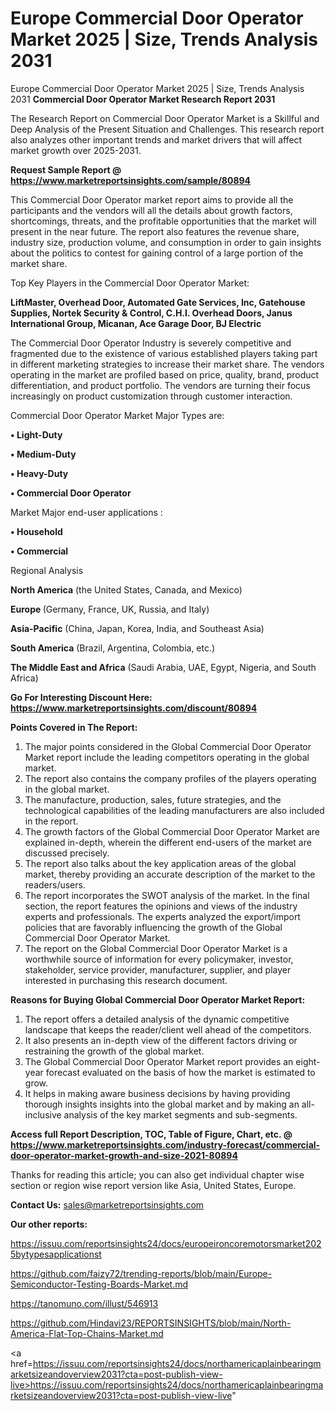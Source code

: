 # Europe Commercial Door Operator Market 2025 | Size, Trends Analysis 2031
 Europe Commercial Door Operator Market 2025 | Size, Trends Analysis 2031
<strong>Commercial Door Operator Market Research Report 2031</strong>

The Research Report on Commercial Door Operator Market is a Skillful and Deep Analysis of the Present Situation and Challenges. This research report also analyzes other important trends and market drivers that will affect market growth over 2025-2031.

<strong>Request Sample Report @ <a href=https://www.marketreportsinsights.com/sample/80894>https://www.marketreportsinsights.com/sample/80894</a></strong>

This Commercial Door Operator market report aims to provide all the participants and the vendors will all the details about growth factors, shortcomings, threats, and the profitable opportunities that the market will present in the near future. The report also features the revenue share, industry size, production volume, and consumption in order to gain insights about the politics to contest for gaining control of a large portion of the market share.

Top Key Players in the Commercial Door Operator Market:

<strong>LiftMaster, Overhead Door, Automated Gate Services, Inc, Gatehouse Supplies, Nortek Security & Control, C.H.I. Overhead Doors, Janus International Group, Micanan, Ace Garage Door, BJ Electric</strong>

The Commercial Door Operator Industry is severely competitive and fragmented due to the existence of various established players taking part in different marketing strategies to increase their market share. The vendors operating in the market are profiled based on price, quality, brand, product differentiation, and product portfolio. The vendors are turning their focus increasingly on product customization through customer interaction.

Commercial Door Operator Market Major Types are:

<strong>• Light-Duty

• Medium-Duty

• Heavy-Duty

• Commercial Door Operator</strong>

Market Major end-user applications :

<strong>• Household

• Commercial</strong>

Regional Analysis

</u><strong><b>North America</b></strong> (the United States, Canada, and Mexico)

<strong><b>Europe </b></strong>(Germany, France, UK, Russia, and Italy)

<strong><b>Asia-Pacific</b></strong> (China, Japan, Korea, India, and Southeast Asia)

<strong><b>South America</b></strong> (Brazil, Argentina, Colombia, etc.)

<strong><b>The Middle East and Africa</b></strong> (Saudi Arabia, UAE, Egypt, Nigeria, and South Africa)

<strong>Go For Interesting Discount Here: <a href=https://www.marketreportsinsights.com/discount/80894>https://www.marketreportsinsights.com/discount/80894</a></strong>

<strong>Points Covered in The Report:</strong>
<ol>
  <li>The major points considered in the Global Commercial Door Operator Market report include the leading competitors operating in the global market.</li>
  <li>The report also contains the company profiles of the players operating in the global market.</li>
  <li>The manufacture, production, sales, future strategies, and the technological capabilities of the leading manufacturers are also included in the report.</li>
  <li>The growth factors of the Global Commercial Door Operator Market are explained in-depth, wherein the different end-users of the market are discussed precisely.</li>
  <li>The report also talks about the key application areas of the global market, thereby providing an accurate description of the market to the readers/users.</li>
  <li>The report incorporates the SWOT analysis of the market. In the final section, the report features the opinions and views of the industry experts and professionals. The experts analyzed the export/import policies that are favorably influencing the growth of the Global Commercial Door Operator Market.</li>
  <li>The report on the Global Commercial Door Operator Market is a worthwhile source of information for every policymaker, investor, stakeholder, service provider, manufacturer, supplier, and player interested in purchasing this research document.</li>
</ol>
<strong>Reasons for Buying Global Commercial Door Operator Market Report:</strong>

<ol>
  <li>The report offers a detailed analysis of the dynamic competitive landscape that keeps the reader/client well ahead of the competitors.</li>
  <li>It also presents an in-depth view of the different factors driving or restraining the growth of the global market.</li>
  <li>The Global Commercial Door Operator Market report provides an eight-year forecast evaluated on the basis of how the market is estimated to grow.</li>
  <li>It helps in making aware business decisions by having providing thorough insights insights into the global market and by making an all-inclusive analysis of the key market segments and sub-segments.</li>
</ol>
<strong>Access full Report Description, TOC, Table of Figure, Chart, etc. @ <a href=https://www.marketreportsinsights.com/industry-forecast/commercial-door-operator-market-growth-and-size-2021-80894>https://www.marketreportsinsights.com/industry-forecast/commercial-door-operator-market-growth-and-size-2021-80894</a></strong>


Thanks for reading this article; you can also get individual chapter wise section or region wise report version like Asia, United States, Europe.

<strong>Contact Us:</strong>
sales@marketreportsinsights.com

<strong>Our other reports:</strong>

<a href=https://issuu.com/reportsinsights24/docs/europeironcoremotorsmarket2025bytypesapplicationst>https://issuu.com/reportsinsights24/docs/europeironcoremotorsmarket2025bytypesapplicationst</a>

<a href=https://github.com/faizy72/trending-reports/blob/main/Europe-Semiconductor-Testing-Boards-Market.md>https://github.com/faizy72/trending-reports/blob/main/Europe-Semiconductor-Testing-Boards-Market.md</a>

<a href=https://tanomuno.com/illust/546913>https://tanomuno.com/illust/546913</a>

<a href=https://github.com/Hindavi23/REPORTSINSIGHTS/blob/main/North-America-Flat-Top-Chains-Market.md>https://github.com/Hindavi23/REPORTSINSIGHTS/blob/main/North-America-Flat-Top-Chains-Market.md</a>

<a href=https://issuu.com/reportsinsights24/docs/northamericaplainbearingmarketsizeandoverview2031?cta=post-publish-view-live>https://issuu.com/reportsinsights24/docs/northamericaplainbearingmarketsizeandoverview2031?cta=post-publish-view-live</a>"
